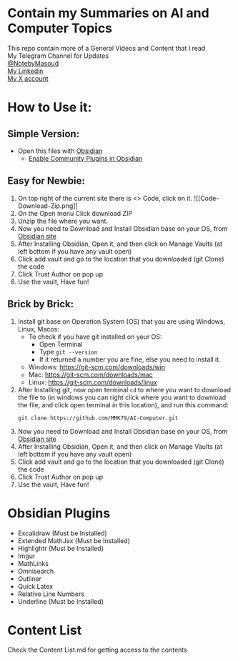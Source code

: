 # Contain my Summaries on AI and Computer Topics
This repo contain more of a General Videos and Content that I read <br>
My Telegram Channel for Updates <br>
[@NotebyMasoud](https://t.me/NotebyMasoud)<br>
[My Linkedin](www.linkedin.com/in/masoud-mohararzadeh-859b26195)<br>
[My X account](https://x.com/MMohararzazdeh)<br>
# How to Use it:
## Simple Version:
* Open this files with [Obsidian](https://obsidian.md/download)
  * [Enable Community Plugins in Obsidian](https://help.obsidian.md/Extending+Obsidian/Community+plugins) 
## Easy for Newbie:
1. On top right of the current site there is <> Code, click on it.
![[Code-Download-Zip.png]]
2. On the Open menu Click download ZIP
3. Unzip the file where you want.
4. Now you need to Download and Install Obsidian base on your OS, from [Obsidian site](https://obsidian.md/download)
5. After Installing Obsidian, Open it, and then click on Manage Vaults (at left bottom if you have any vault open)
6. Click add vault and go to the location that you downloaded (git Clone) the code
7. Click Trust Author on pop up
8. Use the vault, Have fun!
## Brick by Brick:
1. Install git base on Operation System (OS) that you are using Windows, Linux, Macos:
	* To check if you have git installed on your OS:
		* Open Terminal
		* Type `git --version`
		* If it returned a number you are fine, else you need to install it.
	* Windows:
	  https://git-scm.com/downloads/win
	* Mac:
	  https://git-scm.com/downloads/mac
	* Linux:
	  https://git-scm.com/downloads/linux
2. After Installing git, now open terminal `cd` to where you want to download the file to (in windows you can right click where you want to download the file, and click open terminal in this location), and run this command:
   ```
   git clone https://github.com/MMK79/AI-Computer.git
	```
3. Now you need to Download and Install Obsidian base on your OS, from [Obsidian site](https://obsidian.md/download)
4. After Installing Obsidian, Open it, and then click on Manage Vaults (at left bottom if you have any vault open)
5. Click add vault and go to the location that you downloaded (git Clone) the code
6. Click Trust Author on pop up
7. Use the vault, Have fun!

# Obsidian Plugins
* Excalidraw (Must be Installed)
* Extended MathJax (Must be Installed)
* Highlightr (Must be Installed)
* Imgur
* MathLinks
* Omnisearch
* Outliner
* Quick Latex
* Relative Line Numbers
* Underline (Must be Installed)
# Content List
Check the Content List.md for getting access to the contents